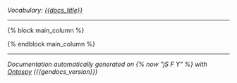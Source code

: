 _Vocabulary: [{{docs_title}}](index.md)_

---

{% block main_column %}

{% endblock main_column %}

---

_Documentation automatically generated on {% now "jS F Y" %} with [Ontospy](http://lambdamusic.github.io/Ontospy/ "Open") ({{gendocs_version}})_

